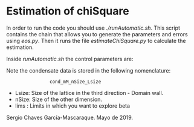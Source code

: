 # Estimation of chiSquare

In order to run the code you should use _./runAutomatic.sh_.
This script contains the chain that allows you to generate
the parameters and errors using _eos.py_. Then it runs the
file _estimateChiSquare.py_ to calculate the estimation.

Inside _runAutomatic.sh_ the control parameters are:

Note the condensate data is stored in the following nomenclature:

                    cond_mM_nSize_Lsize

- Lsize: Size of the lattice in the third direction - Domain wall.
- nSize: Size of the other dimension.
- lims : Limits in which you want to explore beta

Sergio Chaves García-Mascaraque.
Mayo de 2019.


